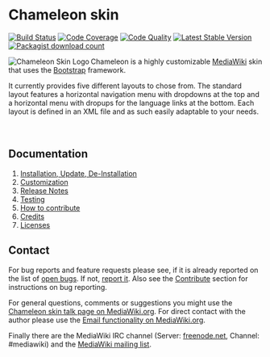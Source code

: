# Chameleon skin
[![Build Status](https://travis-ci.org/ProfessionalWiki/chameleon.svg?branch=master)](https://travis-ci.org/ProfessionalWiki/chameleon)
[![Code Coverage](https://scrutinizer-ci.com/g/cmln/chameleon/badges/coverage.png?b=master)](https://scrutinizer-ci.com/g/cmln/chameleon/?branch=master)
[![Code Quality](https://scrutinizer-ci.com/g/cmln/chameleon/badges/quality-score.png?b=master)](https://scrutinizer-ci.com/g/cmln/chameleon/?branch=master)
[![Latest Stable Version](https://poser.pugx.org/mediawiki/chameleon-skin/version.png)](https://packagist.org/packages/mediawiki/chameleon-skin)
[![Packagist download count](https://poser.pugx.org/mediawiki/chameleon-skin/d/total.png)](https://packagist.org/packages/mediawiki/chameleon-skin)

<img src='https://upload.wikimedia.org/wikipedia/mediawiki/thumb/3/31/Chameleon.svg/220px-Chameleon.svg.png' style='float:left;' align="left" title='Chameleon Skin Logo'>

Chameleon is a highly customizable [MediaWiki][mw] skin that uses the
[Bootstrap][twbs] framework.

It currently provides five different layouts to chose from. The standard layout
features a horizontal navigation menu with dropdowns at the top and a horizontal
menu with dropups for the language links at the bottom. Each layout is defined
in an XML file and as such easily adaptable to your needs.
<br/>
<br/>
<br/>

## Documentation
1. [Installation, Update, De-Installation](docs/installation.md)
2. [Customization](docs/customization.md)
3. [Release Notes](docs/release-notes.md)
4. [Testing](docs/testing.md)
5. [How to contribute](docs/contribute.md)
6. [Credits](docs/credits.md)
7. [Licenses](docs/licenses.md)

[mw]: https://www.mediawiki.org
[mw-chameleon]: https://www.mediawiki.org/wiki/Skin:Chameleon
[mw-chameleon-talk]: https://www.mediawiki.org/wiki/Skin_talk:Chameleon
[composer]: https://getcomposer.org/
[twbs]: http://getbootstrap.com/
[license]: https://www.gnu.org/copyleft/gpl.html

## Contact

For bug reports and feature requests please see, if it is already reported on
the list of [open bugs][open bugs]. If not, [report it][report bugs]. Also see the
[Contribute](contribute.md) section for instructions on bug reporting.

For general questions, comments or suggestions you might use the [Chameleon skin
talk page on MediaWiki.org][chameleon-talk]. For direct contact with the author
please use the [Email functionality on MediaWiki.org][mw-mail].

Finally there are the MediaWiki IRC channel (Server: [freenode.net][irc],
Channel: #mediawiki) and the [MediaWiki mailing list][mw-ml]. 

[open bugs]: https://github.com/ProfessionalWiki/chameleon/issues
[report bugs]: https://github.com/ProfessionalWiki/chameleon/issues/new
[chameleon-talk]: https://www.mediawiki.org/wiki/Skin_talk:Chameleon
[mw-mail]: https://www.mediawiki.org/wiki/Special:EmailUser/F.trott
[irc]: http://webchat.freenode.net/
[mw-ml]: https://lists.wikimedia.org/mailman/listinfo/mediawiki-l

